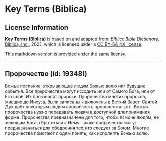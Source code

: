 # Key Terms (Biblica)

## License Information

**Key Terms (Biblica)** is based on and adapted from: _Biblica Bible Dictionary_, [Biblica, Inc.](https://www.biblica.com/), 2023, which is licensed under a [CC BY-SA 4.0 license](https://creativecommons.org/licenses/by-sa/4.0/legalcode.en).

This markdown version is provided under the same license.



--------------------------------

## Пророчество (id: 193481)

Божье послание, открывающее людям Божью волю или будущие события. Все пророчества могут исходить или от Самого Бога, или от Его слов. Их произносят пророки. Пророчества многих пророков, живших до Иисуса, были записаны и включены в Ветхий Завет. Святой Дух даёт некоторым людям способность пророчествовать. Божьи пророчества нужно передавать людям в доступной для понимания форме. Пророчества предназначены для того, чтобы помочь людям, не знающим Бога, обратиться к Нему. Также пророчества могут предназначаться для ободрения тех, кто следует за Богом. Многие пророчества помогают людям понять, как исполнять Божью волю.


